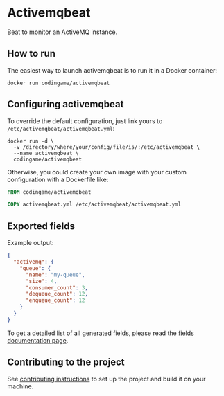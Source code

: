 # Activemqbeat

Beat to monitor an ActiveMQ instance.


## How to run

The easiest way to launch activemqbeat is to run it in a Docker container:

```
docker run codingame/activemqbeat
```


## Configuring activemqbeat

To override the default configuration, just link yours to `/etc/activemqbeat/activemqbeat.yml`:

```
docker run -d \
  -v /directory/where/your/config/file/is/:/etc/activemqbeat \
  --name activemqbeat \
  codingame/activemqbeat
```

Otherwise, you could create your own image with your custom configuration with a Dockerfile like:

```Dockerfile
FROM codingame/activemqbeat

COPY activemqbeat.yml /etc/activemqbeat/activemqbeat.yml
```


## Exported fields

Example output:

```json
{
  "activemq": {
    "queue": {
      "name": "my-queue",
      "size": 4,
      "consumer_count": 3,
      "dequeue_count": 12,
      "enqueue_count": 12
    }
  }
}
```

To get a detailed list of all generated fields, please read the [fields documentation page](docs/fields.asciidoc).


## Contributing to the project

See [contributing instructions](CONTRIBUTING.md) to set up the project and build it on your machine.
